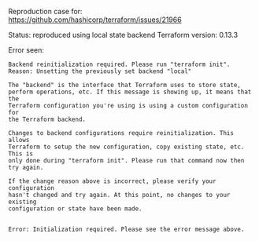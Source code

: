 Reproduction case for: https://github.com/hashicorp/terraform/issues/21966

Status: reproduced using local state backend
Terraform version: 0.13.3

Error seen:
```
Backend reinitialization required. Please run "terraform init".
Reason: Unsetting the previously set backend "local"

The "backend" is the interface that Terraform uses to store state,
perform operations, etc. If this message is showing up, it means that the
Terraform configuration you're using is using a custom configuration for
the Terraform backend.

Changes to backend configurations require reinitialization. This allows
Terraform to setup the new configuration, copy existing state, etc. This is
only done during "terraform init". Please run that command now then try again.

If the change reason above is incorrect, please verify your configuration
hasn't changed and try again. At this point, no changes to your existing
configuration or state have been made.


Error: Initialization required. Please see the error message above.
```


